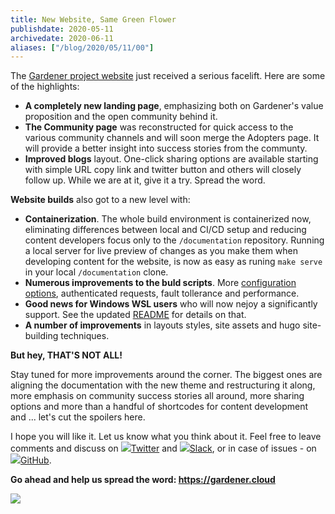 ```yaml
---
title: New Website, Same Green Flower
publishdate: 2020-05-11
archivedate: 2020-06-11
aliases: ["/blog/2020/05/11/00"]
---
```


The [Gardener project website](https://gardener.cloud) just received a serious facelift. Here are some of the highlights:
- **A completely new landing page**, emphasizing both on Gardener's value proposition and the open community behind it.
- **The Community page** was reconstructed for quick access to the various community channels and will soon merge the Adopters page. It will provide a better insight into success stories from the communty.
- **Improved blogs** layout. One-click sharing options are available starting with simple URL copy link and twitter button and others will closely follow up. While we are at it, give it a try. Spread the word.

**Website builds** also got to a new level with:
  - **Containerization**. The whole build environment is containerized now, eliminating differences between local and CI/CD setup and reducing content developers focus only to the `/documentation` repository. Running a local server for live preview of changes as you make them when developing content for the website, is now as easy as runing `make serve` in your local `/documentation` clone.
  - **Numerous improvements to the buld scripts**. More [configuration options](https://github.com/gardener/website-generator#build-configuration), authenticated requests, fault tollerance and performance.
  - **Good news for Windows WSL users** who will now nejoy a significantly support. See the updated [README](https://github.com/gardener/website-generator#windows-10-users) for details on that.
  - **A number of improvements** in layouts styles, site assets and hugo site-building techniques.

**But hey, THAT'S NOT ALL!**

Stay tuned for more improvements around the corner. The biggest ones are aligning the documentation with the new theme and restructuring it along, more emphasis on community success stories all around, more sharing options and more than a handful of shortcodes for content development and ... let's cut the spoilers here.

I hope you will like it. Let us know what you think about it. Feel free to leave comments and discuss on <img src="../../../docs/images/branding/twitter-logo-green.svg" class="icon inline">[Twitter](https://twitter.com/GardenerProject) and <img src="../../../docs/images/branding/slack-logo-green.svg" class="icon inline">[Slack](https://kubernetes.slack.com/archives/CB57N0BFG), or in case of issues - on <img src="../../../docs/images/branding/github-mark-logo-green.svg" class="icon inline">[GitHub](https://github.com/gardener/documentation/issues).

**Go ahead and help us spread the word: <a href="https://gardener.cloud">https://gardener.cloud</a>**

<picture>
    <!--source srcset="../../../blog/2020_week_20/website-screen-XL.png"
            media="(min-width: 1400px)"-->
    <!--source srcset="../../../blog/2020_week_20/website-screen-L.png"
            media="(min-width: 1000px)"-->
    <!--source srcset="../../../blog/2020_week_20/website-screen-M.png"
            media="(min-width: 750px)"-->
    <source srcset="../../blog/2020_week_20/website-screen-L.png"
            media="(min-width: 750px)">
    <img src="../../blog/2020_week_20/website-screen.png" />
</picture>

<br>